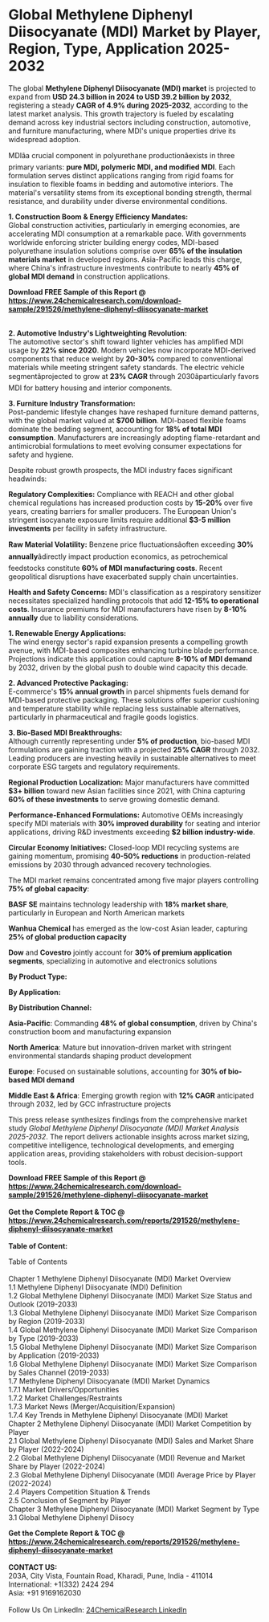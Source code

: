 <h1>Global Methylene Diphenyl Diisocyanate (MDI) Market by Player, Region, Type, Application  2025-2032</h1><p>The global <strong>Methylene Diphenyl Diisocyanate (MDI) market</strong> is projected to expand from <strong>USD 24.3 billion in 2024 to USD 39.2 billion by 2032</strong>, registering a steady <strong>CAGR of 4.9% during 2025-2032</strong>, according to the latest market analysis. This growth trajectory is fueled by escalating demand across key industrial sectors including construction, automotive, and furniture manufacturing, where MDI's unique properties drive its widespread adoption.</p><p>MDIâa crucial component in polyurethane productionâexists in three primary variants: <strong>pure MDI, polymeric MDI, and modified MDI</strong>. Each formulation serves distinct applications ranging from rigid foams for insulation to flexible foams in bedding and automotive interiors. The material's versatility stems from its exceptional bonding strength, thermal resistance, and durability under diverse environmental conditions.</p><p><strong>1. Construction Boom &amp; Energy Efficiency Mandates:</strong><br>
Global construction activities, particularly in emerging economies, are accelerating MDI consumption at a remarkable pace. With governments worldwide enforcing stricter building energy codes, MDI-based polyurethane insulation solutions comprise over <strong>65% of the insulation materials market</strong> in developed regions. Asia-Pacific leads this charge, where China's infrastructure investments contribute to nearly <strong>45% of global MDI demand</strong> in construction applications.</p><div><b>Download FREE Sample of this Report @ 
            <a href="https://www.24chemicalresearch.com/download-sample/291526/methylene-diphenyl-diisocyanate-market">
            https://www.24chemicalresearch.com/download-sample/291526/methylene-diphenyl-diisocyanate-market</a></b></div><br><p><strong>2. Automotive Industry's Lightweighting Revolution:</strong><br>
The automotive sector's shift toward lighter vehicles has amplified MDI usage by <strong>22% since 2020</strong>. Modern vehicles now incorporate MDI-derived components that reduce weight by <strong>20-30%</strong> compared to conventional materials while meeting stringent safety standards. The electric vehicle segmentâprojected to grow at <strong>23% CAGR</strong> through 2030âparticularly favors MDI for battery housing and interior components.</p><p><strong>3. Furniture Industry Transformation:</strong><br>
Post-pandemic lifestyle changes have reshaped furniture demand patterns, with the global market valued at <strong>$700 billion</strong>. MDI-based flexible foams dominate the bedding segment, accounting for <strong>18% of total MDI consumption</strong>. Manufacturers are increasingly adopting flame-retardant and antimicrobial formulations to meet evolving consumer expectations for safety and hygiene.</p><p>Despite robust growth prospects, the MDI industry faces significant headwinds:</p><p><strong>Regulatory Complexities:</strong> Compliance with REACH and other global chemical regulations has increased production costs by <strong>15-20%</strong> over five years, creating barriers for smaller producers. The European Union's stringent isocyanate exposure limits require additional <strong>$3-5 million investments</strong> per facility in safety infrastructure.</p><p><strong>Raw Material Volatility:</strong> Benzene price fluctuationsâoften exceeding <strong>30% annually</strong>âdirectly impact production economics, as petrochemical feedstocks constitute <strong>60% of MDI manufacturing costs</strong>. Recent geopolitical disruptions have exacerbated supply chain uncertainties.</p><p><strong>Health and Safety Concerns:</strong> MDI's classification as a respiratory sensitizer necessitates specialized handling protocols that add <strong>12-15% to operational costs</strong>. Insurance premiums for MDI manufacturers have risen by <strong>8-10% annually</strong> due to liability considerations.</p><p><strong>1. Renewable Energy Applications:</strong><br>
The wind energy sector's rapid expansion presents a compelling growth avenue, with MDI-based composites enhancing turbine blade performance. Projections indicate this application could capture <strong>8-10% of MDI demand</strong> by 2032, driven by the global push to double wind capacity this decade.</p><p><strong>2. Advanced Protective Packaging:</strong><br>
E-commerce's <strong>15% annual growth</strong> in parcel shipments fuels demand for MDI-based protective packaging. These solutions offer superior cushioning and temperature stability while replacing less sustainable alternatives, particularly in pharmaceutical and fragile goods logistics.</p><p><strong>3. Bio-Based MDI Breakthroughs:</strong><br>
Although currently representing under <strong>5% of production</strong>, bio-based MDI formulations are gaining traction with a projected <strong>25% CAGR</strong> through 2032. Leading producers are investing heavily in sustainable alternatives to meet corporate ESG targets and regulatory requirements.</p><p><strong>Regional Production Localization:</strong> Major manufacturers have committed <strong>$3+ billion</strong> toward new Asian facilities since 2021, with China capturing <strong>60% of these investments</strong> to serve growing domestic demand.</p><p><strong>Performance-Enhanced Formulations:</strong> Automotive OEMs increasingly specify MDI materials with <strong>30% improved durability</strong> for seating and interior applications, driving R&amp;D investments exceeding <strong>$2 billion industry-wide</strong>.</p><p><strong>Circular Economy Initiatives:</strong> Closed-loop MDI recycling systems are gaining momentum, promising <strong>40-50% reductions</strong> in production-related emissions by 2030 through advanced recovery technologies.</p><p>The MDI market remains concentrated among five major players controlling <strong>75% of global capacity</strong>:</p><p><strong>BASF SE</strong> maintains technology leadership with <strong>18% market share</strong>, particularly in European and North American markets</p><p><strong>Wanhua Chemical</strong> has emerged as the low-cost Asian leader, capturing <strong>25% of global production capacity</strong></p><p><strong>Dow</strong> and <strong>Covestro</strong> jointly account for <strong>30% of premium application segments</strong>, specializing in automotive and electronics solutions</p><p><strong>By Product Type:</strong></p><p><strong>By Application:</strong></p><p><strong>By Distribution Channel:</strong></p><p><strong>Asia-Pacific</strong>: Commanding <strong>48% of global consumption</strong>, driven by China's construction boom and manufacturing expansion</p><p><strong>North America</strong>: Mature but innovation-driven market with stringent environmental standards shaping product development</p><p><strong>Europe</strong>: Focused on sustainable solutions, accounting for <strong>30% of bio-based MDI demand</strong></p><p><strong>Middle East &amp; Africa</strong>: Emerging growth region with <strong>12% CAGR</strong> anticipated through 2032, led by GCC infrastructure projects</p><p>This press release synthesizes findings from the comprehensive market study <em>Global Methylene Diphenyl Diisocyanate (MDI) Market Analysis 2025-2032</em>. The report delivers actionable insights across market sizing, competitive intelligence, technological developments, and emerging application areas, providing stakeholders with robust decision-support tools.</p><div><b>Download FREE Sample of this Report @ 
            <a href="https://www.24chemicalresearch.com/download-sample/291526/methylene-diphenyl-diisocyanate-market">
            https://www.24chemicalresearch.com/download-sample/291526/methylene-diphenyl-diisocyanate-market</a></b></div><br><div><b>Get the Complete Report & TOC @ 
            <a href="https://www.24chemicalresearch.com/reports/291526/methylene-diphenyl-diisocyanate-market">
            https://www.24chemicalresearch.com/reports/291526/methylene-diphenyl-diisocyanate-market</a></b></div><br>
            <b>Table of Content:</b><p>Table of Contents<br />
<br />
Chapter 1 Methylene Diphenyl Diisocyanate (MDI) Market Overview<br />
    1.1 Methylene Diphenyl Diisocyanate (MDI) Definition<br />
    1.2 Global Methylene Diphenyl Diisocyanate (MDI) Market Size Status and Outlook (2019-2033)<br />
    1.3 Global Methylene Diphenyl Diisocyanate (MDI) Market Size Comparison by Region (2019-2033)<br />
    1.4 Global Methylene Diphenyl Diisocyanate (MDI) Market Size Comparison by Type (2019-2033)<br />
    1.5 Global Methylene Diphenyl Diisocyanate (MDI) Market Size Comparison by Application (2019-2033)<br />
    1.6 Global Methylene Diphenyl Diisocyanate (MDI) Market Size Comparison by Sales Channel (2019-2033)<br />
    1.7 Methylene Diphenyl Diisocyanate (MDI) Market Dynamics<br />
        1.7.1 Market Drivers/Opportunities<br />
        1.7.2 Market Challenges/Restraints<br />
        1.7.3 Market News (Merger/Acquisition/Expansion)<br />
        1.7.4 Key Trends in Methylene Diphenyl Diisocyanate (MDI) Market<br />
Chapter 2 Methylene Diphenyl Diisocyanate (MDI) Market Competition by Player<br />
    2.1 Global Methylene Diphenyl Diisocyanate (MDI) Sales and Market Share by Player (2022-2024)<br />
    2.2 Global Methylene Diphenyl Diisocyanate (MDI) Revenue and Market Share by Player (2022-2024)<br />
    2.3 Global Methylene Diphenyl Diisocyanate (MDI) Average Price by Player (2022-2024)<br />
    2.4 Players Competition Situation & Trends<br />
    2.5 Conclusion of Segment by Player<br />
Chapter 3 Methylene Diphenyl Diisocyanate (MDI) Market Segment by Type<br />
    3.1 Global Methylene Diphenyl Diisocy</p><div><b>Get the Complete Report & TOC @ 
            <a href="https://www.24chemicalresearch.com/reports/291526/methylene-diphenyl-diisocyanate-market">
            https://www.24chemicalresearch.com/reports/291526/methylene-diphenyl-diisocyanate-market</a></b></div><br><b>CONTACT US:</b><br>
            203A, City Vista, Fountain Road, Kharadi, Pune, India - 411014<br>
            International: +1(332) 2424 294<br>
            Asia: +91 9169162030 <br><br>
            Follow Us On LinkedIn: <a href="https://www.linkedin.com/company/24chemicalresearch/">24ChemicalResearch LinkedIn</a>